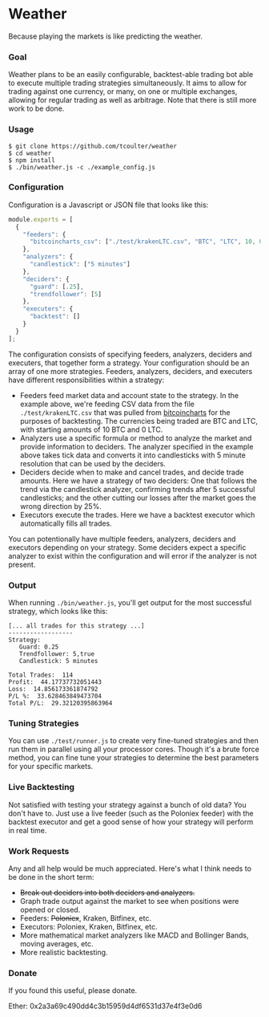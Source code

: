 # Weather

Because playing the markets is like predicting the weather.

### Goal

Weather plans to be an easily configurable, backtest-able trading bot able to execute multiple trading strategies simultaneously. It aims to allow for trading against one currency, or many, on one or multiple exchanges, allowing for regular trading as well as arbitrage. Note that there is still more work to be done. 

### Usage

```
$ git clone https://github.com/tcoulter/weather
$ cd weather
$ npm install
$ ./bin/weather.js -c ./example_config.js
```

### Configuration

Configuration is a Javascript or JSON file that looks like this:

```javascript
module.exports = [
  {
    "feeders": {
      "bitcoincharts_csv": ["./test/krakenLTC.csv", "BTC", "LTC", 10, 0]
    },
    "analyzers": {
      "candlestick": ["5 minutes"]
    },
    "deciders": {
      "guard": [.25],
      "trendfollower": [5]
    },
    "executers": {
      "backtest": []
    }
  }
];

```

The configuration consists of specifying feeders, analyzers, deciders and executers, that together form a strategy. Your configuration should be an array of one more strategies. Feeders, analyzers, deciders, and executers have different responsibilities within a strategy:

* Feeders feed market data and account state to the strategy. In the example above, we're feeding CSV data from the file `./test/krakenLTC.csv` that was pulled from [bitcoincharts](https://api.bitcoincharts.com/v1/csv/) for the purposes of backtesting. The currencies being traded are BTC and LTC, with starting amounts of 10 BTC and 0 LTC.
* Analyzers use a specific formula or method to analyze the market and provide information to deciders. The analyzer specified in the example above takes tick data and converts it into candlesticks with 5 minute resolution that can be used by the deciders.
* Deciders decide when to make and cancel trades, and decide trade amounts. Here we have a strategy of two deciders: One that follows the trend via the candlestick analyzer, confirming trends after 5 successful candlesticks; and the other cutting our losses after the market goes the wrong direction by 25%. 
* Executors execute the trades. Here we have a backtest executor which automatically fills all trades. 

You can potentionally have multiple feeders, analyzers, deciders and executors depending on your strategy. Some deciders expect a specific analyzer to exist within the configuration and will error if the analyzer is not present.

### Output

When running `./bin/weather.js`, you'll get output for the most successful strategy, which looks like this:

```
[... all trades for this strategy ...]
------------------
Strategy:
   Guard: 0.25
   Trendfollower: 5,true
   Candlestick: 5 minutes

Total Trades:  114
Profit:  44.17737732051443
Loss:  14.856173361874792
P/L %:  33.628463849473704
Total P/L:  29.32120395863964
```  

### Tuning Strategies

You can use `./test/runner.js` to create very fine-tuned strategies and then run them in parallel using all your processor cores. Though it's a brute force method, you can fine tune your strategies to determine the best parameters for your specific markets.  

### Live Backtesting

Not satisfied with testing your strategy against a bunch of old data? You don't have to. Just use a live feeder (such as the Poloniex feeder) with the backtest executor and get a good sense of how your strategy will perform in real time.

### Work Requests

Any and all help would be much appreciated. Here's what I think needs to be done in the short term:

* ~~Break out deciders into both deciders and analyzers.~~
* Graph trade output against the market to see when positions were opened or closed.
* Feeders: ~~Poloniex~~, Kraken, Bitfinex, etc.
* Executors: Poloniex, Kraken, Bitfinex, etc. 
* More mathematical market analyzers like MACD and Bollinger Bands, moving averages, etc.
* More realistic backtesting.


### Donate

If you found this useful, please donate. 

Ether: 0x2a3a69c490dd4c3b15959d4df6531d37e4f3e0d6